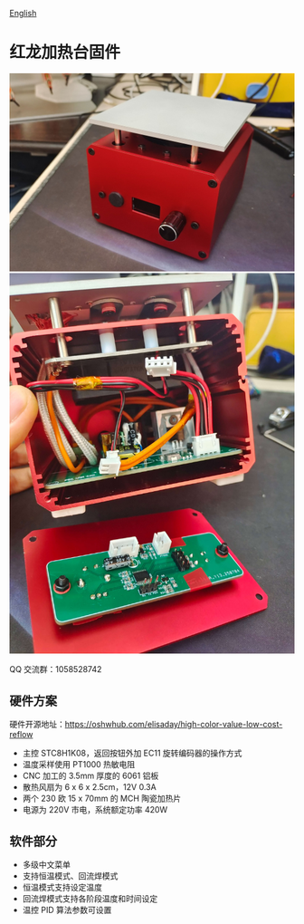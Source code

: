[English](/README_en.md)

# 红龙加热台固件

![](/photos/1.jpg)
![](/photos/2.jpg)

QQ 交流群：1058528742

## 硬件方案

硬件开源地址：https://oshwhub.com/elisaday/high-color-value-low-cost-reflow

- 主控 STC8H1K08，返回按钮外加 EC11 旋转编码器的操作方式
- 温度采样使用 PT1000 热敏电阻
- CNC 加工的 3.5mm 厚度的 6061 铝板
- 散热风扇为 6 x 6 x 2.5cm，12V 0.3A
- 两个 230 欧 15 x 70mm 的 MCH 陶瓷加热片
- 电源为 220V 市电，系统额定功率 420W

## 软件部分

- 多级中文菜单
- 支持恒温模式、回流焊模式
- 恒温模式支持设定温度
- 回流焊模式支持各阶段温度和时间设定
- 温控 PID 算法参数可设置
